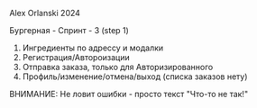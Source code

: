 Alex Orlanski 2024

Бургерная - Спринт - 3 (step 1)

1) Ингредиенты по адрессу и модалки
2) Регистрация/Автороизации 
3) Отправка заказа, только для Авторизированного
4) Профиль/изменение/отмена/выход (списка заказов нету)

ВНИМАНИЕ: Не ловит ошибки - просто текст "Что-то не так!"




